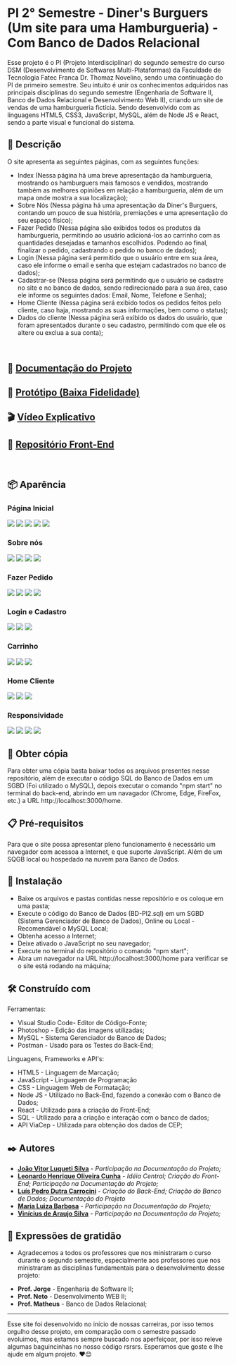 # PI 2° Semestre - Diner's Burguers (Um site para uma Hamburgueria) - Com Banco de Dados Relacional

Esse projeto é o PI (Projeto Interdisciplinar) do segundo semestre do curso DSM (Desenvolvimento de Softwares Multi-Plataformas) da Faculdade de Tecnologia Fatec Franca Dr. Thomaz Novelino, sendo uma continuação do PI de primeiro semestre. Seu intuito é unir os conhecimentos adquiridos nas principais disciplinas do segundo semestre (Engenharia de Software II, Banco de Dados Relacional e Desenvolvimento Web II), criando um site de vendas de uma hamburgueria fictícia. Sendo desenvolvido com as linguagens HTML5, CSS3, JavaScript, MySQL, além de Node JS e React, sendo a parte visual e funcional do sistema.

## 📄 Descrição

O site apresenta as seguintes páginas, com as seguintes funções:

* Index (Nessa página há uma breve apresentação da hamburgueria, mostrando os hamburguers mais famosos e vendidos, mostrando também as melhores opiniões em relação a hamburgueria, além de um mapa onde mostra a sua localização);
* Sobre Nós (Nessa página há uma apresentação da Diner's Burguers, contando um pouco de sua história, premiações e uma apresentação do seu espaço físico);
* Fazer Pedido (Nessa página são exibidos todos os produtos da hamburgueria, permitindo ao usuário adicioná-los ao carrinho com as quantidades desejadas e tamanhos escolhidos. Podendo ao final, finalizar o pedido, cadastrando o pedido no banco de dados);
* Login (Nessa página será permitido que o usuário entre em sua área, caso ele informe o email e senha que estejam cadastrados no banco de dados);
* Cadastrar-se (Nessa página será permitindo que o usuário se cadastre no site e no banco de dados, sendo redirecionado para a sua área, caso ele informe os seguintes dados: Email, Nome, Telefone e Senha);
* Home Cliente (Nessa página será exibido todos os pedidos feitos pelo cliente, caso haja, mostrando as suas informações, bem como o status);
* Dados do cliente (Nessa página será exibido os dados do usuário, que foram apresentados durante o seu cadastro, permitindo com que ele os altere ou exclua a sua conta);
<br>

## 📒 [Documentação do Projeto](https://luis-pedro-dutra-carrocini.github.io/PI-2-Semestre-Diners-Burguers-BDR/documentacao/2-Semestre/Documentação-PI-2-Semestre.pdf)

## 📲​ [Protótipo (Baixa Fidelidade)](https://www.figma.com/proto/uIpIFFDCjYxx9bZYfrCEXs/Diiner's-baixa-fidelidade---2-Semestre?node-id=4108-27&starting-point-node-id=4108%3A27&t=zG3bwDcrvDA4JsYO-1)

## 🎬​ [Vídeo Explicativo](https://youtu.be/FLwrav0yVTk?si=np5CKvJh_TK65hyb)

## 💾​​ [Repositório Front-End](https://github.com/leonardocunha1/P.I-2-SEM)
<br>

## 📦 Aparência

### Página Inicial
<img src="/public/prints/index1.png">
<img src="/public/prints/index2.png">
<img src="/public/prints/index3.png">
<img src="/public/prints/index4.png">
<img src="/public/prints/index5.png">
<br>

### Sobre nós
<img src="/public/prints/sebre1.png">
<img src="/public/prints/sebre2.png">
<img src="/public/prints/sebre3.png">
<img src="/public/prints/sebre4.png">
<br>

### Fazer Pedido
<img src="/public/prints/pedido1.png">
<img src="/public/prints/pedido2.png">
<img src="/public/prints/pedido3.png">
<img src="/public/prints/pedido4.png">
<br>

### Login e Cadastro
<img src="/public/prints/login1.png">
<img src="/public/prints/cadastrar1.png">
<img src="/public/prints/cadastrar2.png">
<br>

### Carrinho
<img src="/public/prints/carrinho1.png">
<img src="/public/prints/carrinho2.png">
<img src="/public/prints/carrinho3.png">
<br>

### Home Cliente
<img src="/public/prints/dadoscliente1.png">
<img src="/public/prints/dadoscliente2.png">
<img src="/public/prints/dadoscliente3.png">
<br>

### Responsividade
<img src="/public/prints/responsivo1.png">
<img src="/public/prints/responsivo2.png">
<img src="/public/prints/responsivo3.png">
<img src="/public/prints/responsivo4.png">
<br>

## 📃 Obter cópia

Para obter uma cópia basta baixar todos os arquivos presentes nesse repositório, além de executar o código SQL do Banco de Dados em um SGBD (Foi utilizado o MySQL), depois executar o comando "npm start" no terminal do back-end, abrindo em um navagador (Chrome, Edge, FireFox, etc.) a URL http://localhost:3000/home.


## 📋 Pré-requisitos

Para que o site possa apresentar pleno funcionamento é necessário um navegador com acessoa a Internet, e que suporte JavaScript. Além de um SQGB local ou hospedado na nuvem para Banco de Dados.


## 🔧 Instalação

* Baixe os arquivos e pastas contidas nesse repositório e os coloque em uma pasta;
* Execute o código do Banco de Dados (BD-PI2.sql) em um SGBD (Sistema Gerenciador de Banco de Dados), Online ou Local - Recomendável o MySQL Local;
* Obtenha acesso a Internet;
* Deixe ativado o JavaScript no seu navegador;
* Execute no terminal do repositório o comando "npm start";
* Abra um navegador na URL http://localhost:3000/home para verificar se o site está rodando na máquina;

## 🛠️ Construído com

Ferramentas:
* Visual Studio Code- Editor de Código-Fonte;
* Photoshop - Edição das imagens utilizadas;
* MySQL - Sistema Gerenciador de Banco de Dados;
* Postman - Usado para os Testes do Back-End;

Linguagens, Frameworks e API's:
* HTML5 - Linguagem de Marcação;
* JavaScript - Linguagem de Programação
* CSS - Linguagem Web de Formatação;
* Node JS - Utilizado no Back-End, fazendo a conexão com o Banco de Dados;
* React - Utilizado para a criação do Front-End;
* SQL - Utilizado para a criação e interação com o banco de dados;
* API ViaCep - Utilizada para obtenção dos dados de CEP;

## ✒️ Autores

* **[João Vitor Luqueti Silva](https://github.com/joaoluquetti)** - *Participação na Documentação do Projeto;*
* **[Leonardo Henrique Oliveira Cunha](https://github.com/leonardocunha1)** - *Idéia Central; Criação do Front-End; Participação na Documentação do Projeto;*
* **[Luís Pedro Dutra Carrocini](https://github.com/luis-pedro-dutra-carrocini)** - *Criação do Back-End; Criação do Banco de Dados; Documentação do Projeto*
* **[Maria Luiza Barbosa](https://github.com/mluizabss)** - *Participação na Documentação do Projeto;*
* **[Vinícius de Araujo Silva](https://github.com/Viniciussinc)** - *Participação na Documentação do Projeto;*

## 🎁 Expressões de gratidão

* Agradecemos a todos os professores que nos ministraram o curso durante o segundo semestre, especialmente aos professores que nos ministraram as disciplinas fundamentais para o desenvolvimento desse projeto: 
- **Prof. Jorge** - Engenharia de Software II;
- **Prof. Neto** - Desenvolvimento WEB II;
- **Prof. Matheus** - Banco de Dados Relacional;

---
Esse site foi desenvolvido no início de nossas carreiras, por isso temos orgulho desse projeto, em comparação com o semestre passado evoluimos, mas estamos sempre buscado nos aperfeiçoar, por isso releve algumas baguincinhas no nosso código rsrsrs. 
Esperamos que goste e lhe ajude em algum projeto. ❤️😊
